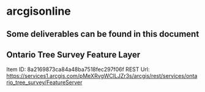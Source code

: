# arcgisonline
## Some deliverables can be found in this document

## Ontario Tree Survey Feature Layer
Item ID: 8a2169873ca84a48ba7518fec297f06f
REST Url: https://services1.arcgis.com/pMeXRvgWClLJZr3s/arcgis/rest/services/ontario_tree_survey/FeatureServer

